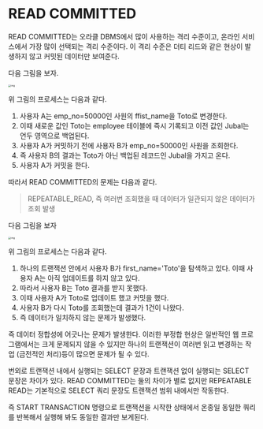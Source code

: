 # READ COMMITTED

READ COMMITTED는 오라클 DBMS에서 많이 사용하는 격리 수준이고, 온라인 서비스에서 가장 많이 선택되는 격리 수준이다. 이 격리 수준은 더티 리드와 같은 현상이 발생하지 않고 커밋된 데이터만 보여준다.

다음 그림을 보자.

<img src="https://blog.kakaocdn.net/dn/brPiMS/btrdZWyiOKP/Lri5JSPvDFgn4BfYlb3VK0/img.png" alt="img" style="zoom:33%;" />

위 그림의 프로세스는 다음과 같다.

1. 사용자 A는 emp_no=50000인 사원의 ffist_name을 Toto로 변경한다.
2. 이때 새로운 값인 Toto는 employee 테이블에 즉시 기록되고 이전 값인 Jubal는 언두 영역으로 백업된다.
3. 사용자 A가 커밋하기 전에 사용자 B가 emp_no=50000인 사원을 조회한다.
4. 즉 사용자 B의 결과는 Toto가 아닌 백업된 레코드인 Jubal을 가지고 온다.
5. 사용자 A가 커밋을 한다.

따라서 READ COMMITTED의 문제는 다음과 같다.

> REPEATABLE_READ, 즉 여러번 조회했을 때 데이터가 일관되지 않은 데이터가 조회 발생

다음 그림을 보자

<img src="https://blog.kakaocdn.net/dn/cPK8Sd/btrd025DNka/9KZUDuhyi4c13ya0J7cow1/img.png" alt="img" style="zoom:33%;" />

위 그림의 프로세스는 다음과 같다.

1. 하나의 트랜잭션 안에서 사용자 B가 first_name='Toto'을 탐색하고 있다. 이때 사용자 A는 아직 업데이트를 하지 않고 있다.
2. 따라서 사용자 B는 Toto 결과를 받지 못했다.
3. 이때 사용자 A가 Toto로 업데이트 했고 커밋을 했다.
4. 사용자 B가 다시 Toto를 조회했는데 결과가 1건이 나왔다.
5. 즉 데이터가 일치하지 않는 문제가 발생했다.

즉 데이터 정합성에 어긋나는 문제가 발생한다. 이러한 부정합 현상은 일반적인 웹 프로그램에서는 크게 문제되지 않을 수 있지만 하나의 트랜잭션이 여러번 읽고 변경하는 작업 (금전적인 처리)등이 많으면 문제가 될 수 있다.

번외로 트랜잭션 내에서 실행되는 SELECT 문장과 트랜잭션 없이 실행되는 SELECT 문장은 차이가 있다. READ COMMITTED는 둘의 차이가 별로 없지만 REPEATABLE READ는 기본적으로 SELECT 쿼리 문장도 트랜잭션 범위 내에서만 작동한다. 

즉 START TRANSACTION 명령으로 트랜잭션을 시작한 상태에서 온종일 동일한 쿼리를 반복해서 실행해 봐도 동일한 결과만 보게된다.
